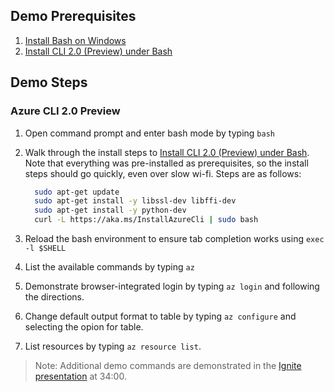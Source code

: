 ## Demo Prerequisites
1. [Install Bash on Windows](https://msdn.microsoft.com/commandline/wsl/install_guide)
1. [Install CLI 2.0 (Preview) under Bash](https://github.com/Azure/azure-cli/blob/master/doc/preview_install_guide.md#ubuntu-1404-lts-and-bash-on-windows-build-14362)

## Demo Steps

### Azure CLI 2.0 Preview
1. Open command prompt and enter bash mode by typing `bash`
1. Walk through the install steps to [Install CLI 2.0 (Preview) under Bash](https://github.com/Azure/azure-cli/blob/master/doc/preview_install_guide.md#ubuntu-1404-lts-and-bash-on-windows-build-14362). Note that everything was pre-installed as prerequisites, so the install steps should go quickly, even over slow wi-fi. Steps are as follows: 

    ```bash
      sudo apt-get update
      sudo apt-get install -y libssl-dev libffi-dev
      sudo apt-get install -y python-dev
      curl -L https://aka.ms/InstallAzureCli | sudo bash
    ```

1. Reload the bash environment to ensure tab completion works using `exec -l $SHELL`
1. List the available commands by typing `az`
1. Demonstrate browser-integrated login by typing `az login` and following the directions.
1. Change default output format to table by typing `az configure` and selecting the opion for table.
1. List resources by typing `az resource list`.

> Note: Additional demo commands are demonstrated in the [Ignite presentation](https://myignite.microsoft.com/secondscreen/2673) at 34:00.